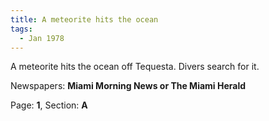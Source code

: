 ```yaml
---  
title: A meteorite hits the ocean  
tags:  
  - Jan 1978  
---  
```

  
A meteorite hits the ocean off Tequesta. Divers search for it.  
  
Newspapers: **Miami Morning News or The Miami Herald**  
  
Page: **1**, Section: **A** 
